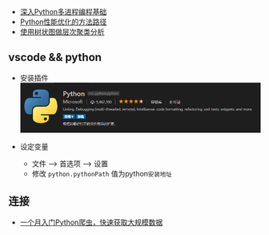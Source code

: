 -   [深入Python多进程编程基础](https://mp.weixin.qq.com/s/mpW0Ex9X-0rQEyrt5titgw)
-   [Python性能优化的方法路径](http://blog.soliloquize.org/2018/05/26/Python%E6%80%A7%E8%83%BD%E4%BC%98%E5%8C%96%E7%9A%84%E6%96%B9%E6%B3%95%E8%B7%AF%E5%BE%84/)
-   [使用树状图做层次聚类分析](https://mp.weixin.qq.com/s/1IRiNQSWTDdoxPkcXojiWw)

##  vscode && python
-   安装插件
![20180420101711.png](image/20180420101711.png)

-   设定变量
    -   文件 --> 首选项 --> 设置
    -   修改 `python.pythonPath` 值为python`安装地址`

##  连接
-   [一个月入门Python爬虫，快速获取大规模数据](https://mp.weixin.qq.com/s/HefzwoamUgMwvjAbX7HZNw)